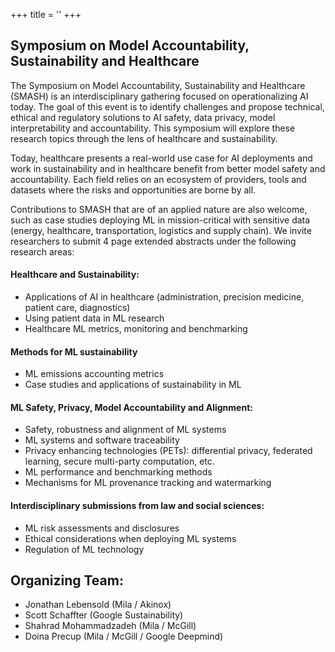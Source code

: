 +++
title = ''
+++
## Symposium on Model Accountability, Sustainability and Healthcare
The Symposium on Model Accountability, Sustainability and Healthcare (SMASH) is an interdisciplinary gathering focused on operationalizing AI today. The goal of this event is to identify challenges and propose technical, ethical and regulatory solutions to AI safety, data privacy, model interpretability and accountability. This symposium will explore these research topics through the lens of healthcare and sustainability.

Today, healthcare presents a real-world use case for AI deployments and work in sustainability and in healthcare benefit from better model safety and accountability. Each field relies on an ecosystem of providers, tools and datasets where the risks and opportunities are borne by all.

Contributions to SMASH that are of an applied nature are also welcome, such as case studies deploying ML in mission-critical with sensitive data (energy, healthcare, transportation, logistics and supply chain). We invite researchers to submit 4 page extended abstracts under the following research areas:

#### Healthcare and Sustainability:
- Applications of AI in healthcare (administration, precision medicine, patient care, diagnostics)
- Using patient data in ML research
- Healthcare ML metrics, monitoring and benchmarking

#### Methods for ML sustainability
- ML emissions accounting metrics
- Case studies and applications of sustainability in ML

#### ML Safety, Privacy, Model Accountability and Alignment:
- Safety, robustness and alignment of ML systems
- ML systems and software traceability
- Privacy enhancing technologies (PETs): differential privacy, federated learning, secure multi-party computation, etc.
- ML performance and benchmarking methods
- Mechanisms for ML provenance tracking and watermarking

#### Interdisciplinary submissions from law and social sciences:
- ML risk assessments and disclosures
- Ethical considerations when deploying ML systems
- Regulation of ML technology

## Organizing Team:
- Jonathan Lebensold (Mila / Akinox)
- Scott Schaffter (Google Sustainability)
- Shahrad Mohammadzadeh (Mila / McGill)
- Doina Precup (Mila / McGill / Google Deepmind)
